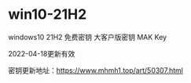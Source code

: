 # win10-21H2


windows10 21H2 免费密钥 大客户版密钥 MAK Key 

2022-04-18更新有效

密钥更新地址：https://www.mhmh1.top/art/50307.html
